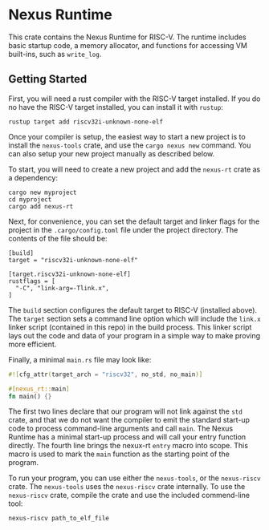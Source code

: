 # Nexus Runtime

This crate contains the Nexus Runtime for RISC-V.  The
runtime includes basic startup code, a memory allocator, and
functions for accessing VM built-ins, such as `write_log`.

## Getting Started

First, you will need a rust compiler with the RISC-V target
installed.  If you do no have the RISC-V target installed,
you can install it with `rustup`:

```
rustup target add riscv32i-unknown-none-elf
```

Once your compiler is setup, the easiest way to start a new
project is to install the `nexus-tools` crate, and use the
`cargo nexus new` command. You can also setup your new
project manually as described below.

To start, you will need to create a new project and add the
`nexus-rt` crate as a dependency:

```
cargo new myproject
cd myproject
cargo add nexus-rt
```

Next, for convenience, you can set the default target and
linker flags for the project in the `.cargo/config.toml` file
under the project directory. The contents of the file should
be:

```
[build]
target = "riscv32i-unknown-none-elf"

[target.riscv32i-unknown-none-elf]
rustflags = [
  "-C", "link-arg=-Tlink.x",
]
```

The `build` section configures the default target to RISC-V
(installed above). The `target` section sets a command line
option which will include the `link.x` linker script
(contained in this repo) in the build process. This linker
script lays out the code and data of your program in a
simple way to make proving more efficient.

Finally, a minimal `main.rs` file may look like:

```rust
#![cfg_attr(target_arch = "riscv32", no_std, no_main)]

#[nexus_rt::main]
fn main() {}
```

The first two lines declare that our program will not link
against the `std` crate, and that we do not want the
compiler to emit the standard start-up code to process
command-line arguments and call `main`. The Nexus Runtime
has a minimal start-up process and will call your entry
function directly.  The fourth line brings the nexux-rt
`entry` macro into scope.  This macro is used to mark the
`main` function as the starting point of the program.

To run your program, you can use either the `nexus-tools`,
or the `nexus-riscv` crate. The `nexus-tools` uses the
`nexus-riscv` crate internally. To use the `nexus-riscv`
crate, compile the crate and use the included commend-line
tool:

```
nexus-riscv path_to_elf_file
```

